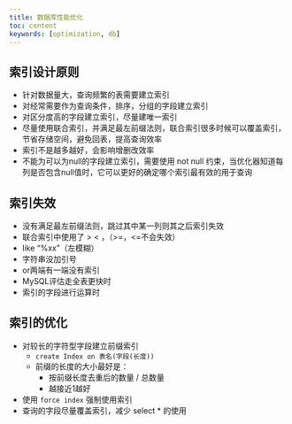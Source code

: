 ```yaml
---
title: 数据库性能优化
toc: content
keywords: [optimization, db]
---
```


## 索引设计原则

- 针对数据量大，查询频繁的表需要建立索引
- 对经常需要作为查询条件，排序，分组的字段建立索引
- 对区分度高的字段建立索引，尽量建唯一索引
- 尽量使用联合索引，并满足最左前缀法则，联合索引很多时候可以覆盖索引，节省存储空间，避免回表，提高查询效率
- 索引不是越多越好，会影响增删改效率
- 不能为可以为null的字段建立索引，需要使用 not null 约束，当优化器知道每列是否包含null值时，它可以更好的确定哪个索引最有效的用于查询

## 索引失效

- 没有满足最左前缀法则，跳过其中某一列则其之后索引失效
- 联合索引中使用了 > < ，（>=，<=不会失效）
- like “%xx”（左模糊）
- 字符串没加引号
- or两端有一端没有索引
- MySQL评估走全表更快时
- 索引的字段进行运算时

## 索引的优化

- 对较长的字符型字段建立前缀索引
  - `create Index on 表名(字段(长度))`
  - 前缀的长度的大小最好是：
    -  按前缀长度去重后的数量 / 总数量
    -  越接近1越好
- 使用 `force index` 强制使用索引
- 查询的字段尽量覆盖索引，减少 select * 的使用